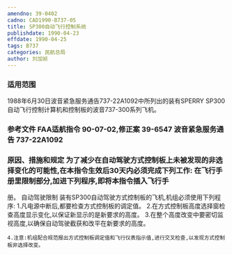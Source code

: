```yaml
---
amendno: 39-0402
cadno: CAD1990-B737-05
title: SP300自动飞行控制系统
publishdate: 1990-04-23
effdate: 1990-04-25
tags: B737
categories: 民航总局
author: 刘加祯
---
```


### 适用范围 
1988年6月30日波音紧急服务通告737-22A1092中所列出的装有SPERRY SP300自动飞行控制计算机和控制板的波音737-300系列飞机。

### 参考文件    FAA适航指令 90-07-02,修正案 39-6547 波音紧急服务通告 737-22A1092 

### 原因、措施和规定     为了减少在自动驾驶方式控制板上未被发现的非选择变化的可能性,在本指令生效后30天内必须完成下列工作:     在飞行手册里限制部分,加进下列程序,即将本指令插入飞行手
册。     自动驾驶限制     装有SP300自动驾驶方式控制板的飞机,机组必须使用下列程序: 
    1.凡电源中断后,都要检查方式控制板的调定值。 
    2.在方式控制板高度选择窗检查高度显示变化,以保证新显示的是新要求的高度。 
    3.在整个高度改变中要密切监视高度,以确保自动驾驶截获和改平在新要求的高度。 

  
    4.注意:机组配合规范报出方式控制板调定值和飞行仪表指示值,进行交叉检查,以发现方式控制板非选择改变。
